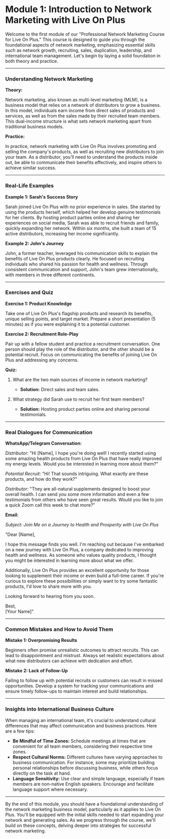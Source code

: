 # **Module 1: Introduction to Network Marketing with Live On Plus**

Welcome to the first module of our "Professional Network Marketing Course for Live On Plus." This course is designed to guide you through the foundational aspects of network marketing, emphasizing essential skills such as network growth, recruiting, sales, duplication, leadership, and international team management. Let's begin by laying a solid foundation in both theory and practice.

---

### Understanding Network Marketing

**Theory:**

Network marketing, also known as multi-level marketing (MLM), is a business model that relies on a network of distributors to grow a business. In this model, individuals earn income from direct sales of products and services, as well as from the sales made by their recruited team members. This dual-income structure is what sets network marketing apart from traditional business models.

**Practice:**

In practice, network marketing with Live On Plus involves promoting and selling the company's products, as well as recruiting new distributors to join your team. As a distributor, you'll need to understand the products inside out, be able to communicate their benefits effectively, and inspire others to achieve similar success.

---

### Real-Life Examples

**Example 1: Sarah's Success Story**

Sarah joined Live On Plus with no prior experience in sales. She started by using the products herself, which helped her develop genuine testimonials for her clients. By hosting product parties online and sharing her experiences on social media, Sarah was able to recruit friends and family, quickly expanding her network. Within six months, she built a team of 15 active distributors, increasing her income significantly.

**Example 2: John's Journey**

John, a former teacher, leveraged his communication skills to explain the benefits of Live On Plus products clearly. He focused on recruiting individuals who shared his passion for health and wellness. Through consistent communication and support, John's team grew internationally, with members in three different continents.

---

### Exercises and Quiz

**Exercise 1: Product Knowledge**

Take one of Live On Plus's flagship products and research its benefits, unique selling points, and target market. Prepare a short presentation (5 minutes) as if you were explaining it to a potential customer. 

**Exercise 2: Recruitment Role-Play**

Pair up with a fellow student and practice a recruitment conversation. One person should play the role of the distributor, and the other should be a potential recruit. Focus on communicating the benefits of joining Live On Plus and addressing any concerns.

**Quiz:**

1. What are the two main sources of income in network marketing?
   - **Solution:** Direct sales and team sales.
   
2. What strategy did Sarah use to recruit her first team members?
   - **Solution:** Hosting product parties online and sharing personal testimonials.

---

### Real Dialogues for Communication

**WhatsApp/Telegram Conversation:**

_Distributor:_ "Hi [Name], I hope you're doing well! I recently started using some amazing health products from Live On Plus that have really improved my energy levels. Would you be interested in learning more about them?"

_Potential Recruit:_ "Hi! That sounds intriguing. What exactly are these products, and how do they work?"

_Distributor:_ "They are all-natural supplements designed to boost your overall health. I can send you some more information and even a few testimonials from others who have seen great results. Would you like to join a quick Zoom call this week to chat more?"

**Email:**

_Subject: Join Me on a Journey to Health and Prosperity with Live On Plus_

"Dear [Name],

I hope this message finds you well. I'm reaching out because I've embarked on a new journey with Live On Plus, a company dedicated to improving health and wellness. As someone who values quality products, I thought you might be interested in learning more about what we offer.

Additionally, Live On Plus provides an excellent opportunity for those looking to supplement their income or even build a full-time career. If you're curious to explore these possibilities or simply want to try some fantastic products, I'd love to share more with you.

Looking forward to hearing from you soon.

Best,  
[Your Name]"

---

### Common Mistakes and How to Avoid Them

**Mistake 1: Overpromising Results**

Beginners often promise unrealistic outcomes to attract recruits. This can lead to disappointment and mistrust. Always set realistic expectations about what new distributors can achieve with dedication and effort.

**Mistake 2: Lack of Follow-Up**

Failing to follow up with potential recruits or customers can result in missed opportunities. Develop a system for tracking your communications and ensure timely follow-ups to maintain interest and build relationships.

---

### Insights into International Business Culture

When managing an international team, it's crucial to understand cultural differences that may affect communication and business practices. Here are a few tips:

- **Be Mindful of Time Zones:** Schedule meetings at times that are convenient for all team members, considering their respective time zones.
- **Respect Cultural Norms:** Different cultures have varying approaches to business communication. For instance, some may prioritize building personal relationships before discussing business, while others focus directly on the task at hand.
- **Language Sensitivity:** Use clear and simple language, especially if team members are non-native English speakers. Encourage and facilitate language support where necessary.

---

By the end of this module, you should have a foundational understanding of the network marketing business model, particularly as it applies to Live On Plus. You'll be equipped with the initial skills needed to start expanding your network and generating sales. As we progress through the course, we'll build on these concepts, delving deeper into strategies for successful network marketing.